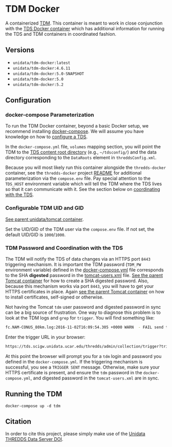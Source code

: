 # TDM Docker

A containerized [TDM](http://www.unidata.ucar.edu/software/thredds/current/tds/reference/collections/TDM.html). This container is meant to work in close conjunction with the [TDS Docker container](https://github.com/Unidata/thredds-docker) which has additional information for running the TDS and TDM containers in coordinated fashion.

## Versions

* `unidata/tdm-docker:latest`
* `unidata/tdm-docker:4.6.11`
* `unidata/tdm-docker:5.0-SNAPSHOT`
* `unidata/tdm-docker:5.0`
* `unidata/tdm-docker:5.2`

## Configuration
### docker-compose Parameterization

To run the TDM Docker container, beyond a basic Docker setup, we recommend installing [docker-compose](https://docs.docker.com/compose/). We will assume you have knowledge on how to [configure a TDS](https://www.unidata.ucar.edu/software/thredds/current/tds/tutorial/BasicConfigCatalogs.html).

In the `docker-compose.yml` file, `volumes` mapping section, you will point the TDM to the [TDS content root directory](https://github.com/Unidata/thredds-docker#thredds) (e.g., `~/tdsconfig/`) and the data directory corresponding to the `DataRoots` element in `threddsConfig.xml`.

Because you will most likely run this container alongside the `thredds-docker` container, see the `thredds-docker` project [README](https://github.com/Unidata/thredds-docker) for additional parameterization via the `compose.env` file. Pay special attention to the `TDS_HOST` environment variable which will tell the TDM where the TDS lives so that it can communicate with it. See the section below on [coordinating with the TDS](#tdm-password-and-coordination-with-the-tds).

### Configurable TDM UID and GID

[See parent unidata/tomcat container](https://github.com/Unidata/tomcat-docker#configurable-tomcat-uid-and-gid).

Set the UID/GID of the TDM user via the `compose.env` file.  If not set, the default UID/GID is `1000`/`1000`.

### TDM Password and Coordination with the TDS

The TDM will notify the TDS of data changes via an HTTPS port `8443` triggering mechanism. It is important the TDM password (`TDM_PW` environment variable) defined in the [docker-compose.yml](https://github.com/Unidata/thredds-docker/blob/master/docker-compose.yml) file corresponds to the SHA **digested** password in the [tomcat-users.xml](https://github.com/Unidata/thredds-docker/blob/master/files/tomcat-users.xml) file. [See the parent Tomcat container](https://hub.docker.com/r/unidata/tomcat-docker/) for how to create a SHA digested password. Also, because this mechanism works via port `8443`, you will have to get your HTTPS certificates in place. Again [see the parent Tomcat container](https://hub.docker.com/r/unidata/tomcat-docker/) on how to install certificates, self-signed or otherwise.

Not having the Tomcat `tdm` user password and digested password in sync can be a big source of frustration. One way to diagnose this problem is to look at the TDM logs and `grep` for `trigger`. You will find something like:

```sh
fc.NAM-CONUS_80km.log:2016-11-02T16:09:54.305 +0000 WARN  - FAIL send trigger to https://tds.scigw.unidata.ucar.edu/thredds/admin/collection/trigger?trigger=never&collection=NAM-CONUS_80km status = 401
```

Enter the trigger URL in your browser:

```sh
https://tds.scigw.unidata.ucar.edu/thredds/admin/collection/trigger?trigger=never&collection=NAM-CONUS_80km
```

At this point the browser will prompt you for a `tdm` login and password you defined in the `docker-compose.yml`. If the triggering mechanism is successful, you see a `TRIGGER SENT` message. Otherwise, make sure your HTTPS certificate is present, and ensure the `tdm` password in the `docker-compose.yml`, and digested password in the `tomcat-users.xml` are in sync.

## Running the TDM

    docker-compose up -d tdm

## Citation

In order to cite this project, please simply make use of the [Unidata THREDDS Data Server DOI](https://data.datacite.org/10.5065/D6N014KG).
